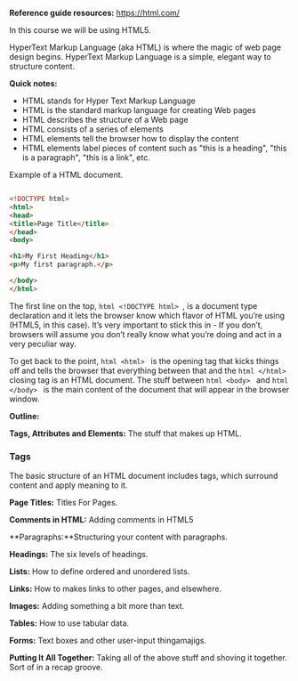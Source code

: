 **Reference guide resources:** https://html.com/ 


In this course we will be using HTML5.
 
HyperText Markup Language (aka HTML) is where the magic of web page design begins. HyperText Markup Language is a simple, elegant way to structure content. 

**Quick notes:**

- HTML stands for Hyper Text Markup Language
- HTML is the standard markup language for creating Web pages
- HTML describes the structure of a Web page
- HTML consists of a series of elements
- HTML elements tell the browser how to display the content
- HTML elements label pieces of content such as "this is a heading", "this is a paragraph", "this is a link", etc. 

Example of a HTML document. 

```html 

<!DOCTYPE html>
<html>
<head>
<title>Page Title</title>
</head>
<body>

<h1>My First Heading</h1>
<p>My first paragraph.</p>

</body>
</html>
``` 

The first line on the top, ```html <!DOCTYPE html> ```, is a document type declaration and it lets the browser know which flavor of HTML you’re using (HTML5, in this case). It’s very important to stick this in - If you don’t, browsers will assume you don’t really know what you’re doing and act in a very peculiar way. 

To get back to the point, ```html <html> ``` is the opening tag that kicks things off and tells the browser that everything between that and the ```html </html> ``` closing tag is an HTML document. The stuff between ```html <body> ``` and ```html </body> ``` is the main content of the document that will appear in the browser window.


**Outline:** 

**Tags, Attributes and Elements:** The stuff that makes up HTML.


### **Tags**

The basic structure of an HTML document includes tags, which surround content and apply meaning to it.

**Page Titles:** Titles For Pages.

**Comments in HTML:** Adding comments in HTML5

**Paragraphs:**Structuring your content with paragraphs.

**Headings:** The six levels of headings.

**Lists:** How to define ordered and unordered lists.

**Links:** How to makes links to other pages, and elsewhere.

**Images:** Adding something a bit more than text.

**Tables:** How to use tabular data.

**Forms:** Text boxes and other user-input thingamajigs.

**Putting It All Together:** Taking all of the above stuff and shoving it together. Sort of in a recap groove.